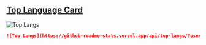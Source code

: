 ## [Top Language Card](https://github.com/anuraghazra/github-readme-stats)

![Top Langs](https://github-readme-stats.vercel.app/api/top-langs/?username=harshraj8843&layout=compact&theme=dark)

```md
![Top Langs](https://github-readme-stats.vercel.app/api/top-langs/?username=harshraj8843&layout=compact&theme=dark)
```
